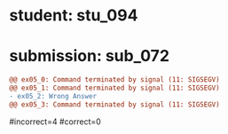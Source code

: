 # student: stu_094
# submission: sub_072

```diff
@@ ex05_0: Command terminated by signal (11: SIGSEGV)
@@ ex05_1: Command terminated by signal (11: SIGSEGV)
- ex05_2: Wrong Answer
@@ ex05_3: Command terminated by signal (11: SIGSEGV)
```
#incorrect=4
#correct=0
